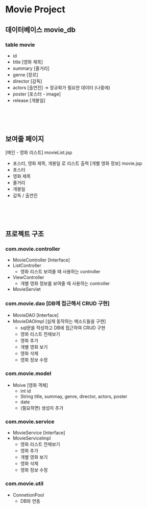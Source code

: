 # Movie Project
## 데이터베이스 movie_db
### table movie
- id
- title [영화 제목]
- summary [줄거리]
- gerne [장르]
- director [감독]
- actors [출연진] -> 정규화가 필요한 데이터 (나중에)
- poster [포스터 - image]
- release [개봉일]

<br/>
<br/>
<br/>

## 보여줄 페이지
[메인 - 영화 리스트] movieList.jsp
- 포스터, 영화 제목, 개봉일 로 리스트 출력
[개별 영화 정보] movie.jsp
- 포스터
- 영화 제목
- 줄거리
- 개봉일
- 감독 / 출연진

<br/>
<br/>
<br/>

## 프로젝트 구조
### com.movie.controller
- MovieController [Interface]
- ListController
	- 영화 리스트 보여줄 때 사용하는 controller
- ViewController
	- 개별 영화 정보를 보여줄 때 사용하는 controller
- MovieServlet

### com.movie.dao [DB에 접근해서 CRUD 구현]
- MovieDAO [Interface]
- MovieDAOImpl [실제 동작하는 메소드들을 구현]
	- sql문을 작성하고 DB에 접근하여 CRUD 구현
	- 영화 리스트 전체보기
	- 영화 추가
	- 개별 영화 보기
	- 영화 삭제
	- 영화 정보 수정

### com.movie.model
- Moive [영화 객체]
	- int id
	- String title, summay, genre, director, actors, poster
	- date
	- (필요하면) 생성자 추가

### com.movie.service
- MovieService [Interface]
- MovieServiceImpl
	- 영화 리스트 전체보기
	- 영화 추가
	- 개별 영화 보기
	- 영화 삭제
	- 영화 정보 수정

### com.movie.util
- ConnetionPool
	- DB와 연동

